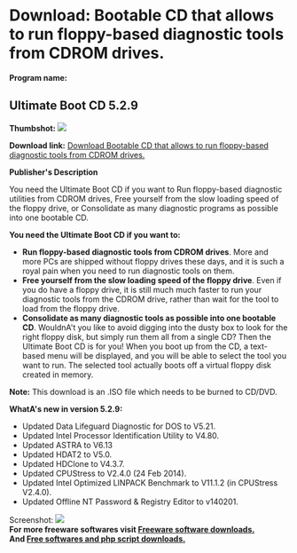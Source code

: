 # Download: Bootable CD that allows to run floppy-based diagnostic tools from CDROM drives.

**Program name:**

## Ultimate Boot CD 5.2.9

  
**Thumbshot:** ![](http://www.freewarefiles.com/screenshot/ultbootcd_md.gif)   
  
**Download link:** [Download Bootable CD that allows to run floppy-based diagnostic tools from CDROM drives.](http://freesoftwares.boysofts.com/Ultimate-Boot-CD_program_18354.html)  
  


**Publisher's Description**  
  


You need the Ultimate Boot CD if you want to Run floppy-based diagnostic utilities from CDROM drives, Free yourself from the slow loading speed of the floppy drive, or Consolidate as many diagnostic programs as possible into one bootable CD. 

**You need the Ultimate Boot CD if you want to:**

  * **Run floppy-based diagnostic tools from CDROM drives**. More and more PCs are shipped without floppy drives these days, and it is such a royal pain when you need to run diagnostic tools on them. 
  * **Free yourself from the slow loading speed of the floppy drive**. Even if you do have a floppy drive, it is still much much faster to run your diagnostic tools from the CDROM drive, rather than wait for the tool to load from the floppy drive. 
  * **Consolidate as many diagnostic tools as possible into one bootable CD**. WouldnA't you like to avoid digging into the dusty box to look for the right floppy disk, but simply run them all from a single CD? Then the Ultimate Boot CD is for you! 
When you boot up from the CD, a text-based menu will be displayed, and you will be able to select the tool you want to run. The selected tool actually boots off a virtual floppy disk created in memory. 

**Note:** This download is an .ISO file which needs to be burned to CD/DVD.

**WhatA's new in version 5.2.9:**

  * Updated Data Lifeguard Diagnostic for DOS to V5.21. 
  * Updated Intel Processor Identification Utility to V4.80. 
  * Updated ASTRA to V6.13 
  * Updated HDAT2 to V5.0. 
  * Updated HDClone to V4.3.7. 
  * Updated CPUStress to V2.4.0 (24 Feb 2014). 
  * Updated Intel Optimized LINPACK Benchmark to V11.1.2 (in CPUStress V2.4.0). 
  * Updated Offline NT Password & Registry Editor to v140201. 

  
  
Screenshot: ![](http://www.freewarefiles.com/screenshot/ultbootcd.gif)   
**For more freeware softwares visit [Freeware software downloads.](http://freesoftwares.boysofts.com/)**   
**And [Free softwares and php script downloads.](http://www.boysofts.com/)**

